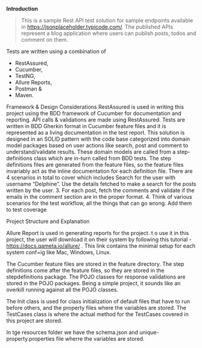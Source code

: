**Introduction**

>This is a sample Rest API test solution for sample endpoints available in https://jsonplaceholder.typicode.com/. The published APIs represent a blog application where users can publish posts, todos and comment on them.

Tests are written using a combination of 
- RestAssured, 
- Cucumber, 
- TestNG, 
- Allure Reports, 
- Postman & 
- Maven.

Framework & Design Considerations
RestAssured is used in writing this project using the BDD framework of Cucumber for documentation and reporting.
API calls & validations are made using RestAssured.
Tests are written in BDD Gherkin format in Cucumber feature files and it is represented as a living documentation in the test report.
This solution is designed in an SOLID pattern with the code base categorized into domain model packages based on user actions like search, post and comment to understand/validate results.
These domain models are called from a step-definitions class which are in-turn called from BDD tests. The step definitions files are generated from the feature files, so the feature files invariably act as the inline documentation for each definition file.
There are 4 scenarios in total to cover which includes 
Search for the user with username “Delphine”.
Use the details fetched to make a search for the posts written by the user.
3. For each post, fetch the comments and validate if the emails in the comment section are in the proper format.
4. Think of various scenarios for the test workflow, all the things that can go wrong. Add them to test coverage
 
 
 
 
Project Structure and Explanation


Allure Report is used in generating reports for the project. t o use it in this project, the user will download it on their system by following this tutorial - https://docs.qameta.io/allure/ . This link contains the minimal setup for each system conf=ig like Mac, Windows, Linux. 

The Cucumber feature files are stored in the feature directory. The step definitions come after the feature files, so they are stored in the stepdefinitions package. The POJO classes for response validations are stored in the POJO packages. Being a simple project, it sounds like an overkill running against all the POJO classes. 

The Init class is used for class initialization of default files that have  to run before others, and the property files where the variables are stored. The TestCases class is where the actual method for the TestCases covered  in this project are stored.

In tge resources folder we have the schema.json and unique-property.properties file wherre the variables are stored.
